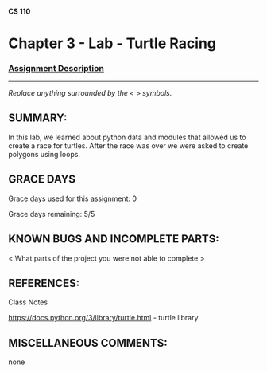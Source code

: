 #### CS 110
# Chapter 3 - Lab - Turtle Racing

### [Assignment Description](https://docs.google.com/document/d/1MWJnOpOaQL3yQb1-FVcj7SZLzLQRGZrbhnpyOL0v6mE/edit?usp=sharing)

***

_Replace anything surrounded by the `< >` symbols._

## SUMMARY:
 In this lab, we learned about python data and modules that allowed us to create a race for turtles. After the race was over we were asked to create polygons using loops. 

## GRACE DAYS
Grace days used for this assignment: 0

Grace days remaining: 5/5

## KNOWN BUGS AND INCOMPLETE PARTS:
 < What parts of the project you were not able to complete >

## REFERENCES:
 Class Notes 
 
 https://docs.python.org/3/library/turtle.html - turtle library

## MISCELLANEOUS COMMENTS:
none 
